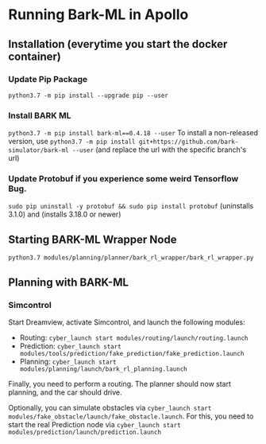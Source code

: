 # Running Bark-ML in Apollo

## Installation (everytime you start the docker container)
### Update Pip Package
`python3.7 -m pip install --upgrade pip --user`
### Install BARK ML
`python3.7 -m pip install bark-ml==0.4.18 --user`
To install a non-released version, use `python3.7 -m pip install git+https://github.com/bark-simulator/bark-ml --user` (and replace the url with the specific branch's url)
### Update Protobuf if you experience some weird Tensorflow Bug.
`sudo pip uninstall -y protobuf && sudo pip install protobuf` (uninstalls 3.1.0) and (installs 3.18.0 or newer)

## Starting BARK-ML Wrapper Node
`python3.7 modules/planning/planner/bark_rl_wrapper/bark_rl_wrapper.py`

## Planning with BARK-ML

### Simcontrol

Start Dreamview, activate Simcontrol, and launch the following modules:

- Routing: `cyber_launch start modules/routing/launch/routing.launch`
- Prediction: `cyber_launch start modules/tools/prediction/fake_prediction/fake_prediction.launch`
- Planning: `cyber_launch start modules/planning/launch/bark_rl_planning.launch`

Finally, you need to perform a routing. The planner should now start planning, and the car should drive.

Optionally, you can simulate obstacles via `cyber_launch start modules/fake_obstacle/launch/fake_obstacle.launch`. For this, you need to start the real Prediction node via `cyber_launch start modules/prediction/launch/prediction.launch`
